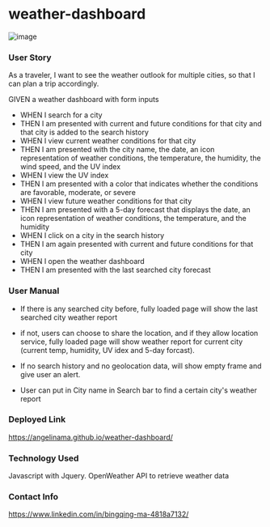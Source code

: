 # weather-dashboard
![image](https://user-images.githubusercontent.com/22566791/106036064-ab8f1880-6089-11eb-8a13-41c78527970a.png)

### User Story
As a traveler, I want to see the weather outlook for multiple cities, so that I can plan a trip accordingly.

GIVEN a weather dashboard with form inputs
- WHEN I search for a city
- THEN I am presented with current and future conditions for that city and that city is added to the search history
- WHEN I view current weather conditions for that city
- THEN I am presented with the city name, the date, an icon representation of weather conditions, the temperature, the humidity, the wind speed, and the UV index
- WHEN I view the UV index
- THEN I am presented with a color that indicates whether the conditions are favorable, moderate, or severe
- WHEN I view future weather conditions for that city
- THEN I am presented with a 5-day forecast that displays the date, an icon representation of weather conditions, the temperature, and the humidity
- WHEN I click on a city in the search history
- THEN I am again presented with current and future conditions for that city
- WHEN I open the weather dashboard
- THEN I am presented with the last searched city forecast

### User Manual
- If there is any searched city before, fully loaded page will show the last searched city weather report
- if not,  users can choose to share the location, and if they allow location service, fully loaded page will show weather report for current city (current temp, humidity, UV idex and 5-day forcast). 
- If no search history and no geolocation data, will show empty frame and give user an alert.

- User can put in City name in Search bar to find a certain city's weather report

### Deployed Link
https://angelinama.github.io/weather-dashboard/

### Technology Used
Javascript with Jquery. OpenWeather API to retrieve weather data

### Contact Info
https://www.linkedin.com/in/bingqing-ma-4818a7132/

